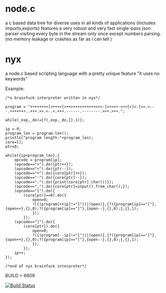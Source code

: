 node.c
======

a c based data tree for diverse uses in all kinds of applications (includes imports,exports)
  features a very robust and very fast single-pass json parser visiting every byte in the stream only once except numbers parsing.
   (no memory leakage or crashes as far as i can tell )


nyx
===

a node.c based scripting language with a pretty unique feature "it uses no keywords"

Example:

```
/*a brainfuck interpreter written in nyx*/

program = "++++++++[>++++[>++>+++>+++>+<<<<-]>+>+>->>+[<]<-]>>.>---.+++++++..+++.>>.<-.<.+++.------.--------.>>+.>++.";

while(_exp,_do)={?(_exp,_do,{},1)};

ip = 0;
program_len = program.len();
println("program length:"+program_len);
core=[];
ptr=0;

while({ip<program_len},{
	opcode = program[ip];
	(opcode==">").do({ptr++});
	(opcode=="<").do({ptr--});
	(opcode=="+").do({core[ptr]++});
	(opcode=="-").do({core[ptr]--});
	(opcode==".").do({print(core[ptr].char())});
	(opcode==",").do({core[ptr]=input().from_char();});
	(opcode=="[").do({
		(core[ptr]==0).do({
			open=0;
			?({(program[++ip]!="]")||(open)},{?({program[ip]=="["},{open++},{},0);?({program[ip]=="]"},{open--},{},0);},{},1);
			});
		});
	(opcode=="]").do({
		(core[ptr]).do({
			open=0;
			?({(program[--ip]!="[")||(open)},{?({program[ip]=="]"},{open++},{},0);?({program[ip]=="["},{open--},{},0);},{},1);
			});
		});
	ip++;
});

/*end of nyx brainfuck interpreter*/

```

BUILD = 6609

[![Build Status](https://buildhive.cloudbees.com/job/pez2001/job/node.c/badge/icon)](https://buildhive.cloudbees.com/job/pez2001/job/node.c/)

